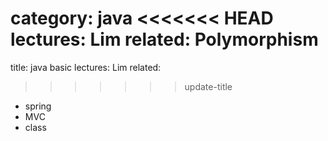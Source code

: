 category: java
<<<<<<< HEAD
lectures: Lim
related: Polymorphism
=======
title: java basic
lectures: Lim
related:
>>>>>>> update-title
- spring
- MVC
- class
